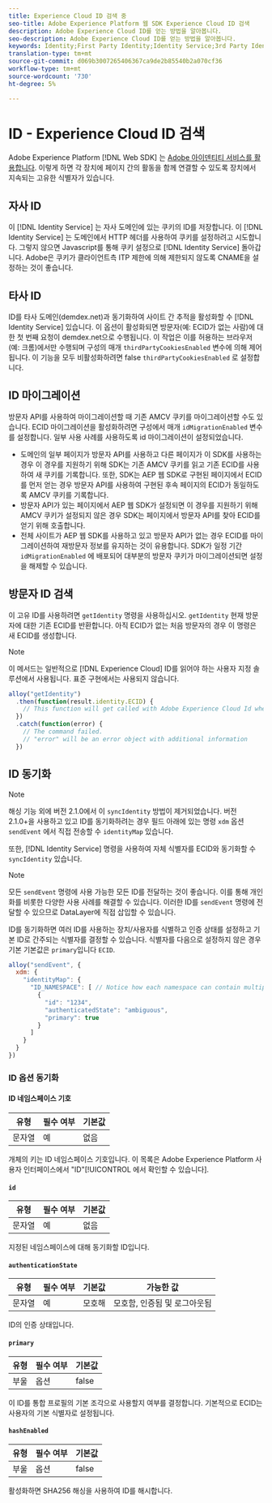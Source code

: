 ```yaml
---
title: Experience Cloud ID 검색 중
seo-title: Adobe Experience Platform 웹 SDK Experience Cloud ID 검색
description: Adobe Experience Cloud ID를 얻는 방법을 알아봅니다.
seo-description: Adobe Experience Cloud ID를 얻는 방법을 알아봅니다.
keywords: Identity;First Party Identity;Identity Service;3rd Party Identity;ID Migration;Visitor ID;third party identity;thirdPartyCookiesEnabled;idMigrationEnabled;getIdentity;Syncing Identities;syncIdentity;sendEvent;identityMap;primary;ecid;Identity Namespace;namespace id;authenticationState;hashEnabled;
translation-type: tm+mt
source-git-commit: d069b3007265406367ca9de2b85540b2a070cf36
workflow-type: tm+mt
source-wordcount: '730'
ht-degree: 5%

---
```



# ID - Experience Cloud ID 검색

Adobe Experience Platform [!DNL Web SDK] 는 [Adobe 아이덴티티 서비스를 활용합니다](../../identity-service/ecid.md). 이렇게 하면 각 장치에 페이지 간의 활동을 함께 연결할 수 있도록 장치에서 지속되는 고유한 식별자가 있습니다.

## 자사 ID

이 [!DNL Identity Service] 는 자사 도메인에 있는 쿠키의 ID를 저장합니다. 이 [!DNL Identity Service] 는 도메인에서 HTTP 헤더를 사용하여 쿠키를 설정하려고 시도합니다. 그렇지 않으면 Javascript를 통해 쿠키 설정으로 [!DNL Identity Service] 돌아갑니다. Adobe은 쿠키가 클라이언트측 ITP 제한에 의해 제한되지 않도록 CNAME을 설정하는 것이 좋습니다.

## 타사 ID

ID를 타사 도메인(demdex.net)과 동기화하여 사이트 간 추적을 활성화할 수 [!DNL Identity Service] 있습니다. 이 옵션이 활성화되면 방문자(예: ECID가 없는 사람)에 대한 첫 번째 요청이 demdex.net으로 수행됩니다. 이 작업은 이를 허용하는 브라우저(예: 크롬)에서만 수행되며 구성의 매개 `thirdPartyCookiesEnabled` 변수에 의해 제어됩니다. 이 기능을 모두 비활성화하려면 false `thirdPartyCookiesEnabled` 로 설정합니다.

## ID 마이그레이션

방문자 API를 사용하여 마이그레이션할 때 기존 AMCV 쿠키를 마이그레이션할 수도 있습니다. ECID 마이그레이션을 활성화하려면 구성에서 매개 `idMigrationEnabled` 변수를 설정합니다. 일부 사용 사례를 사용하도록 id 마이그레이션이 설정되었습니다.

* 도메인의 일부 페이지가 방문자 API를 사용하고 다른 페이지가 이 SDK를 사용하는 경우 이 경우를 지원하기 위해 SDK는 기존 AMCV 쿠키를 읽고 기존 ECID를 사용하여 새 쿠키를 기록합니다. 또한, SDK는 AEP 웹 SDK로 구현된 페이지에서 ECID를 먼저 얻는 경우 방문자 API를 사용하여 구현된 후속 페이지의 ECID가 동일하도록 AMCV 쿠키를 기록합니다.
* 방문자 API가 있는 페이지에서 AEP 웹 SDK가 설정되면 이 경우를 지원하기 위해 AMCV 쿠키가 설정되지 않은 경우 SDK는 페이지에서 방문자 API를 찾아 ECID를 얻기 위해 호출합니다.
* 전체 사이트가 AEP 웹 SDK를 사용하고 있고 방문자 API가 없는 경우 ECID를 마이그레이션하여 재방문자 정보를 유지하는 것이 유용합니다. SDK가 일정 기간 `idMigrationEnabled` 에 배포되어 대부분의 방문자 쿠키가 마이그레이션되면 설정을 해제할 수 있습니다.

## 방문자 ID 검색

이 고유 ID를 사용하려면 `getIdentity` 명령을 사용하십시오. `getIdentity` 현재 방문자에 대한 기존 ECID를 반환합니다. 아직 ECID가 없는 처음 방문자의 경우 이 명령은 새 ECID를 생성합니다.

>[!NOTE]
>
>이 메서드는 일반적으로 [!DNL Experience Cloud] ID를 읽어야 하는 사용자 지정 솔루션에서 사용됩니다. 표준 구현에서는 사용되지 않습니다.

```javascript
alloy("getIdentity")
  .then(function(result.identity.ECID) {
    // This function will get called with Adobe Experience Cloud Id when the command promise is resolved
  })
  .catch(function(error) {
    // The command failed.
    // "error" will be an error object with additional information
  })
```

## ID 동기화

>[!NOTE]
>
>해싱 기능 외에 버전 2.1.0에서 이 `syncIdentity` 방법이 제거되었습니다. 버전 2.1.0+을 사용하고 있고 ID를 동기화하려는 경우 필드 아래에 있는 명령 `xdm` 옵션 `sendEvent` 에서 직접 전송할 수 `identityMap` 있습니다.

또한, [!DNL Identity Service] 명령을 사용하여 자체 식별자를 ECID와 동기화할 수 `syncIdentity` 있습니다.

>[!NOTE]
>
>모든 `sendEvent` 명령에 사용 가능한 모든 ID를 전달하는 것이 좋습니다. 이를 통해 개인화를 비롯한 다양한 사용 사례를 해결할 수 있습니다. 이러한 ID를 `sendEvent` 명령에 전달할 수 있으므로 DataLayer에 직접 삽입할 수 있습니다.

ID를 동기화하면 여러 ID를 사용하는 장치/사용자를 식별하고 인증 상태를 설정하고 기본 ID로 간주되는 식별자를 결정할 수 있습니다. 식별자를 다음으로 설정하지 않은 경우 기본 기본값은 `primary`입니다 `ECID`.

```javascript
alloy("sendEvent", {
  xdm: {
    "identityMap": {
      "ID_NAMESPACE": [ // Notice how each namespace can contain multiple identifiers.
        {
          "id": "1234",
          "authenticatedState": "ambiguous",
          "primary": true
        }
      ]
    }
  }
})
```


### ID 옵션 동기화

#### ID 네임스페이스 기호

| **유형** | **필수 여부** | **기본값** |
| -------- | ------------ | ----------------- |
| 문자열 | 예 | 없음 |

개체의 키는 ID 네임스페이스 [](../../identity-service/namespaces.md) 기호입니다. 이 목록은 Adobe Experience Platform 사용자 인터페이스에서 &quot;ID&quot;[!UICONTROL 에서 확인할 수 있습니다].

#### `id`

| **유형** | **필수 여부** | **기본값** |
| -------- | ------------ | ----------------- |
| 문자열 | 예 | 없음 |

지정된 네임스페이스에 대해 동기화할 ID입니다.

#### `authenticationState`

| **유형** | **필수 여부** | **기본값** | **가능한 값** |
| -------- | ------------ | ----------------- | ------------------------------------ |
| 문자열 | 예 | 모호해 | 모호함, 인증됨 및 로그아웃됨 |

ID의 인증 상태입니다.

#### `primary`

| **유형** | **필수 여부** | **기본값** |
| -------- | ------------ | ----------------- |
| 부울 | 옵션 | false |

이 ID를 통합 프로필의 기본 조각으로 사용할지 여부를 결정합니다. 기본적으로 ECID는 사용자의 기본 식별자로 설정됩니다.

#### `hashEnabled`

| **유형** | **필수 여부** | **기본값** |
| -------- | ------------ | ----------------- |
| 부울 | 옵션 | false |

활성화하면 SHA256 해싱을 사용하여 ID를 해시합니다.
